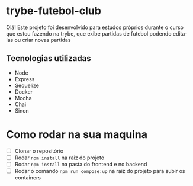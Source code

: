 # trybe-futebol-club

Olá! Este projeto foi desenvolvido para estudos próprios durante o curso que estou fazendo na trybe, que exibe partidas de futebol podendo edita-las ou criar novas partidas

## Tecnologias utilizadas

 - Node
 - Express
 - Sequelize
 - Docker
 - Mocha
 - Chai
 - Sinon

# Como rodar na sua maquina

 - [ ] Clonar o repositório
 - [ ] Rodar `npm install` na raiz do projeto
 - [ ] Rodar `npm install` na pasta do frontend e no backend
 - [ ] Rodar o comando `npm run compose:up` na raiz do projeto para subir os containers
